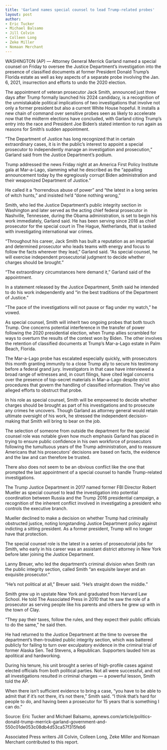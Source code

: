 ```yaml
---
title: 'Garland names special counsel to lead Trump-related probes'
layout: post
author:
- Eric Tucker
- Michael Balsamo
- Jill Colvin
- Colleen Long
- Zeke Miller
- Nomaan Merchant
---
```


WASHINGTON (AP) — Attorney General Merrick Garland named a special counsel on Friday to oversee the Justice Department’s investigation into the presence of classified documents at former President Donald Trump’s Florida estate as well as key aspects of a separate probe involving the Jan. 6, 2021, insurrection and efforts to undo the 2020 election.

The appointment of veteran prosecutor Jack Smith, announced just three days after Trump formally launched his 2024 candidacy, is a recognition of the unmistakable political implications of two investigations that involve not only a former president but also a current White House hopeful. It installs a new chain of command over sensitive probes seen as likely to accelerate now that the midterm elections have concluded, with Garland citing Trump’s entry into the race and President Joe Biden’s stated intention to run again as reasons for Smith’s sudden appointment.

“The Department of Justice has long recognized that in certain extraordinary cases, it is in the public’s interest to appoint a special prosecutor to independently manage an investigation and prosecution,” Garland said from the Justice Department’s podium.

Trump addressed the news Friday night at an America First Policy Institute gala at Mar-a-Lago, slamming what he described as the “appalling announcement today by the egregiously corrupt Biden administration and their weaponized Department of Justice.”

He called it a “horrendous abuse of power” and “the latest in a long series of witch hunts,” and insisted he’d “done nothing wrong,”

Smith, who led the Justice Department’s public integrity section in Washington and later served as the acting chief federal prosecutor in Nashville, Tennessee, during the Obama administration, is set to begin his work immediately, Garland said. He has been serving since 2018 as chief prosecutor for the special court in The Hague, Netherlands, that is tasked with investigating international war crimes.

“Throughout his career, Jack Smith has built a reputation as an impartial and determined prosecutor who leads teams with energy and focus to follow the facts wherever they lead,” Garland said. “As special counsel, he will exercise independent prosecutorial judgment to decide whether charges should be brought.”

“The extraordinary circumstances here demand it,” Garland said of the appointment.

In a statement released by the Justice Department, Smith said he intended to do his work independently and “in the best traditions of the Department of Justice.”

“The pace of the investigations will not pause or flag under my watch,” he vowed.

As special counsel, Smith will inherit two ongoing probes that both touch Trump. One concerns potential interference in the transfer of power following the 2020 presidential election, when Trump allies scrambled for ways to overturn the results of the contest won by Biden. The other involves the retention of classified documents at Trump’s Mar-a-Lago estate in Palm Beach, Florida.

The Mar-a-Lago probe has escalated especially quickly, with prosecutors this month granting immunity to a close Trump ally to secure his testimony before a federal grand jury. Investigators in that case have interviewed a broad range of witnesses and, in court filings, have cited legal concerns over the presence of top-secret materials in Mar-a-Lago despite strict procedures that govern the handling of classified information. They’ve also alleged efforts to obstruct that probe.

In his role as special counsel, Smith will be empowered to decide whether charges should be brought as part of his investigations and to prosecute any crimes he uncovers. Though Garland as attorney general would retain ultimate oversight of his work, he stressed the independent decision-making that Smith will bring to bear on the job.

The selection of someone from outside the department for the special counsel role was notable given how much emphasis Garland has placed in trying to ensure public confidence in his own workforce of prosecutors following the tumultuous years of the Trump administration, and to reassure Americans that his prosecutors’ decisions are based on facts, the evidence and the law and can therefore be trusted.

There also does not seem to be an obvious conflict like the one that prompted the last appointment of a special counsel to handle Trump-related investigations.

The Trump Justice Department in 2017 named former FBI Director Robert Mueller as special counsel to lead the investigation into potential coordination between Russia and the Trump 2016 presidential campaign, a recognition of the inherent conflict involved in investigating a president who controls the executive branch.

Mueller declined to make a decision on whether Trump had criminally obstructed justice, noting longstanding Justice Department policy against indicting a sitting president. As a former president, Trump will no longer have that protection.

The special counsel role is the latest in a series of prosecutorial jobs for Smith, who early in his career was an assistant district attorney in New York before later joining the Justice Department.

Lanny Breuer, who led the department’s criminal division when Smith ran the public integrity section, called Smith “an exquisite lawyer and an exquisite prosecutor.”

“He’s not political at all,” Breuer said. “He’s straight down the middle.”

Smith grew up in upstate New York and graduated from Harvard Law School. He told The Associated Press in 2010 that he saw the role of a prosecutor as serving people like his parents and others he grew up with in the town of Clay.

“They pay their taxes, follow the rules, and they expect their public officials to do the same,” he said then.

He had returned to the Justice Department at the time to oversee the department’s then-troubled public integrity section, which was battered publicly for failing to turn over exculpatory evidence in the criminal trial of former Alaska Sen. Ted Stevens, a Republican. Supporters lauded him as apolitical and hardworking.

During his tenure, his unit brought a series of high-profile cases against elected officials from both political parties. Not all were successful, and not all investigations resulted in criminal charges — a powerful lesson, Smith told the AP.

When there isn’t sufficient evidence to bring a case, “you have to be able to admit that if it’s not there, it’s not there,” Smith said. “I think that’s hard for people to do, and having been a prosecutor for 15 years that is something I can do.”

Source: Eric Tucker and Michael Balsamo, apnews.com/article/politics-donald-trump-merrick-garland-government-and-550c01de053c08db4d53ca57f315feb6

Associated Press writers Jill Colvin, Colleen Long, Zeke Miller and Nomaan Merchant contributed to this report.
